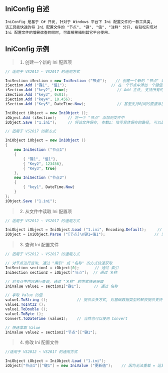 ﻿## IniConfig 自述
	
	IniConfig 是基于 C# 开发, 针对于 Windows 平台下 Ini 配置文件的一款工具类, 
	该工具能快速的将 Ini 配置文件的 "节点", "键", "值", "注释" 分开, 在轻松实现对
	Ini 配置文件的增删改查的同时, 可直接移植到其它平台使用.

## IniConfig 示例

> 1. 创建一个新的 Ini 配置项

```C#
// 适用于 VS2012 ~ VS2017 的通用方式

IniSection iSection = new IniSection ("节点");    // 创建一个新的 "节点" 对象, 并且名称叫做 "节点", 相当于 [节点]
iSection.Add ("键1", "值1");	                  // 在一个节点中添加一个键值对, 相当于 键1=值1
iSection.Add ("key2", true);                      // Add 方法, 支持所有的基础数据类型进行自动转换
iSection.Add ("key3", 0x01);
iSection.Add ("key4", 10.456);
iSection.Add ("Key5", DateTime.Now);              // 甚至支持时间的直接添加, 具体请看重载列表

IniObject iObject = new IniObject ();
iObject.Add (iSection);     // 将一个 "节点" 添加到文件中
iObject.Save ("1.ini");	    // 将该文件保存, 参数1: 填写具体保存的路径, 可以是相对路径, 也可以是绝对路径

// 适用于 VS2017 的新方式

IniObject iObject = new IniObject ()
{
	new IniSection ("节点1")
	{
		{ "键1", "值1"},
		{ "Key2", 123456},
		{ "Key3", true}
	},
	new IniSection ("节点2")
	{
		{ "key1", DateTime.Now}
	}
};
iObject.Save ("1.ini");
```

>2. 从文件中读取 Ini 配置项

```C#
// 适用于 VS2012 ~ VS2017 的通用方式

IniObject iObject = IniObject.Load ("1.ini", Encoding.Default);     // 从指定的文件中读取 Ini 配置项, 参数1: 文件路径, 参数2: 编码格式 [默认: ANSI]
iObject = IniObject.Parse ("[节点]\n键1=值1");	                    // 当然也可以通过字符串进行解析
```

>3. 查询 Ini 配置文件

```C#
// 适用于 VS2012 ~ VS2017 的通用方式

// 对节点进行查询, 通过 "索引" 或 "名称" 的方式快速获取
IniSection section1 = iObject[0];       // 通过 索引
IniSection section2 = iObject["节点"];  // 通过 名称

// 对节点中内容进行查询, 通过 "名称" 的方式快速获取
IniValue value1 = section1["键1"];      // 通过 名称

// 拿取 Value 的值
value1.ToString ();             // 提供众多方式, 对基础数据类型的转换提供支持
value1.ToInt32 ();
value1.ToDouble ();
value1.ToByte ();
Convert.ToDateTime (value1);	// 当然也可以使用 Convert

// 快速拿取 Value 
IniValue value2 = section2["节点"]["键1"];
```

>4. 修改 Ini 配置文件

```C#
//适用于 VS2012 ~ VS2017 的通用方式

IniObject iObject = IniObject.Load ("1.ini");
iObject["节点1"]["键1"] = new IniValue ("更新值");    // 因为无法重载 = 运算符, 所以没办法只能 new 对象
```
